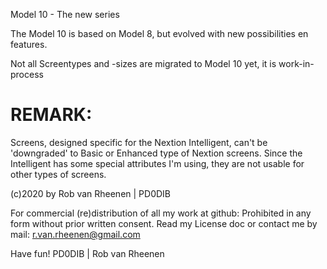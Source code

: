 Model 10 - The new series

The Model 10 is based on Model 8, but evolved with new possibilities en features.

Not all Screentypes and -sizes are migrated to Model 10 yet, it is work-in-process

# REMARK:
Screens, designed specific for the Nextion Intelligent, can't be 'downgraded' to Basic or Enhanced type of Nextion screens. Since the Intelligent has some special attributes I'm using, they are not usable for other types of screens.

(c)2020 by Rob van Rheenen | PD0DIB

For commercial (re)distribution of all my work at github: Prohibited in any form without prior written consent.
Read my License doc or contact me by mail: r.van.rheenen@gmail.com

Have fun! PD0DIB | Rob van Rheenen
